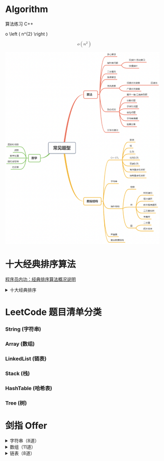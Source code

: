 # Algorithm
算法练习 C++

 o  \left ( n^{2}  \right ) 
 
<math xmlns="http://www.w3.org/1998/Math/MathML" display="block"><mi>o</mi><mrow data-mjx-texclass="INNER"><mo data-mjx-texclass="OPEN">(</mo><msup><mi>n</mi><mrow><mn>2</mn></mrow></msup><mo data-mjx-texclass="CLOSE">)</mo></mrow></math>
 
<img src="https://github.com/zerocc2014/Algorithm/blob/master/Images/%E7%AE%97%E6%B3%95%E9%A2%98%E5%9E%8B.png" width="490" height="611" alt="算法题型" align=center/>

# 十大经典排序算法

[程序员内功：经典排序算法概况说明]()

<details>
<summary> 十大经典排序 </summary>

<br/>

[冒泡排序]()

[快速排序]()

[插入排序]()

[希尔排序]()

[选择排序]()

[堆排序]()

[归并排序]()

[计数排序]()

[桶排序]()

[基数排序]()

</details>

# LeetCode 题目清单分类

### String (字符串)

### Array (数组)

### LinkedList (链表)

### Stack (栈)

### HashTable (哈希表)

### Tree (树)

# 剑指 Offer

<details>
<summary> 字符串（8道）</summary>

- [剑指Offer(二)：替换空格]()

- [剑指Offer（二十七）：字符串的排列]()

- [剑指Offer（三十四）：第一个只出现一次的字符]()

- [剑指Offer（四十三）：左旋转字符串]()

- [剑指Offer（四十四）：翻转单词顺序序列]()

- [剑指Offer（四十九）：把字符串转换成整数]()

- [剑指Offer（五十二）：正则表达式匹配]()

- [剑指Offer（五十三）：表示数值的字符串]()

</details>

<details>
<summary> 数组（11道） </summary>

- [剑指Offer（一）：二维数组中的查找]()

- [剑指Offer（六）：旋转数组的最小数字]()

- [剑指Offer（十三）：调整数组顺序使奇数位于偶数前面]()

- [剑指Offer（二十八）：数组中出现次数超过一半的数字]()

- [剑指Offer（三十）：连续子数组的最大和]()

- [剑指Offer（三十二）：把数组排成最小的数]()

- [剑指Offer（三十五）：数组中的逆序对]()

- [剑指Offer（三十七）：数字在排序数组中出现的次数]()

- [剑指Offer（四十）：数组中只出现一次的数字]()

- [剑指Offer（五十）：数组中重复的数字]()

- [剑指Offer（五十一）：构建乘积数组]()

</details>

<details>
<summary> 链表（8道）</summary>

- [剑指Offer（三）：从尾到头打印链表]()

- [剑指Offer（十四）：链表中倒数第k个结点]()

- [剑指Offer（十五）：反转链表]()

- [剑指Offer（十六）：合并两个排序的链表]()

- [剑指Offer（二十五）：复杂链表的复制]()

- [剑指Offer（三十六）：两个链表的第一个公共结点]()

- [剑指Offer（五十五）：链表中环的入口结点]()

- [剑指Offer（五十六）：删除链表中重复的结点]()

</details>

